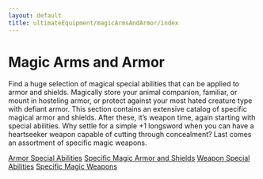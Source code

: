 ```yaml
---
layout: default
title: ultimateEquipment/magicArmsAndArmor/index
---
```

# Magic Arms and Armor

Find a huge selection of magical special abilities that can be applied to armor and shields. Magically store your animal companion, familiar, or mount in hosteling armor, or protect against your most hated creature type with defiant armor. This section contains an extensive catalog of specific magical armor and shields. After these, it’s weapon time, again starting with special abilities. Why settle for a simple +1 longsword when you can have a heartseeker weapon capable of cutting through concealment? Last comes an assortment of specific magic weapons.

[Armor Special Abilities](ultimateEquipment/magicArmsAndArmor/armorSpecialAbilities) [Specific Magic Armor and Shields](ultimateEquipment/magicArmsAndArmor/specificMagicArmorShields) [Weapon Special Abilities](ultimateEquipment/magicArmsAndArmor/weaponSpecialAbilities) [Specific Magic Weapons](ultimateEquipment/magicArmsAndArmor/specificMagicWeapons)

